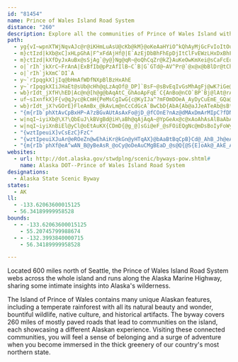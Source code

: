 ```yaml
---
id: "81454"
name: Prince of Wales Island Road System
distance: "260"
description: Explore all the communities of Prince of Wales Island with the Prince of Wales Island Road System. Connected together with the roadway, the island communities form a web of Alaskan culture, ripe for travel.
path:
  - yg{vI~wpnXTWjNqvAJc@r@iKHmLuAsU@cKb@kM}@oKeAaHYiO^kQhAyMjGcFvIoItOu_@lIiP~l@}mAnVak@vBmDUaLgCsFyCgFgEmF}GeAaGxBaI~BcLg@iF{AoFwEqGsHNmH_@yHH}FhBkIhDwHbB{@`Gat@zBkK|Bmi@fBuYd@oZo@mPNuYxAiScCmJUgI~@gNlCaN~CaH`IqIbCaHvCcQ~CeLnCuMdBoWmAiF}B{LXuUbC{OfG}D`GqInFyQ`CgNmBqI_BaJ?sJ|CiQgA}LRyHxAuO@mFfCsKrDiBtEwAnEg[bEmc@r@_M`CeNg@}Mn@aOBeMt@sJb@yDD}L_AcKIcIlAcR`A}FlBkC`BaBjAKXuGn@{KrBsDlDkAbEb@|C|@lCeD|AwGdBiS|D{C|DkEbEgB|DuI|HqKbAsIXyLxAuKtBoIjFeIpEgBlHgB~E?`E_AhA{@vFuIjGuMnDoCfHqCfJ{EnK_Ktr@{b@xEaFfBoExDsE|DwBfFeA~AaBbD_GrC_GfCoGbAoDdDqD|DkAvByB|F_RrBaHrFmHpKuJxBkHOsDeB}CyAy@?oGZaK{@_DqF{C}CoAwCcL_FuHoKlIsEs@}DoGp@kMaAmHmDkNo@oM_CcOmA}HgIiF}Co\bAwGpFkKrHgIfEaClH{ElEyF|BkIjJk@~DgDvDaIlDgUzGqFbHsHpJiJlRaWpK{IzKuBrIeFfYwR~NuO`IHvIcAnGoFtDaHzEaDbGgB|Gm@|FQvC|DDjEQfHzB|ClFmF|F}EzFyFlFDnPcIdIsJrFcCd@sFnBgHjEsFvH{CxHpD`XrB|DrB`GtK|DlCvCyAnG{IvE}BlGfDvDhI`Ez@nFhClEf@zFnB|J~E|DpGpHpJzKtJbB~K|C~@xCgH|GwDfHSpKFpHhApE~FhFrHtHtInBtIrEpElDjFbBfHlFzCtGpAnFdC~NwCfF`DxBbDfIx@xMiUrDwJjBgHRoF\aHlA}BnFuGxCsBzCyFp@aJe@}Jw@uIl@kHbA_FxCl@~AcABcFy@oGoBkGmCiBg@iLeDiFsE?aFZwDkDeAmNyB{MZ_IBgJQyO~BmLjCeCe@yJK{RxAgJ`EkEnFoIdCkGzByOhFiMvA_STyc@lCyPmAcZiBqMgCuEeBcOcDkGcD_CgF{IyC_PwByL_E{KsAeOm@mWnAwLlF}PpFqOlEqFo@yHXqJrAeKYyJsA_GuN{f@O?vNwN|Oce@xKyHnPgNvQw@zKbFpZeWdMiEvUuWpn@iU~AnGfG`H|A|AbQmFnIHxGg@hGEpIzDnBc@dBfFwBtElJ_CfDoGt@oErHeQfD{E`F}F|EaD`MkGjKZpJpA|FvD|F^bEiBjCy@|F}@hXpLzHbGfGzDxBpFbCnIbArFl@`HJfPYjEy@fBs@~F_T`YaKvXcSfTkOrm@aDhU\pH^zCtAxFlClHxb@ht@zH|T~@`Z~@fNpId`@rD}CfDEfDvRnBzOzKrPhCx@jEQtD?lCeA~DmB`Cw@tCB~I|F|EvEpEtG`AbD?rCXpFrChArC~DpFkAhE~@jJtCtJxB~DcBvBiG|Iw@xDkB~HzMbJlPpC`JnCtWx@jA`GlY|H`XpDfHrEdIjGbAbEg@|Jo@~KVxChA|BfAjMzA|FqF~@e@pDoEnDOnMoExBsFhCwEpE?vG[bIbAxLbFrGwE~LaHrAsLpH{K|BwBxFcHnK{AnEnQbB`Nz@`LpAbErEjKjFr@jAhAhBdC|DdKnBtArAkApFeBzEbEtBfFl@xDdA~BhBbBrDhA~Au@`DkAhCk@lDoExD]rDpBnAoCjC_HrCaEnCkFvCgDnBwCbBuAxC_@fByAtBs@lDlB|CpArDv@bEpCrChEdAjCfC]hAuArAaJhBu@pFpAxHdAzFpLbDn@lE]d`@qAjGChHm@dBgAPuGSkDuAyCc@kB?oCx@yB~BcFpDwBh@cD\oEt@uCdFkGpCE~B]vEpAvCWbEwBtKT~C}AxAmEpE|@nBtG|AlDhCf@|@|CrCpCbFxAvCh@dClHtLxBxAhBrAjFh@|EhAjFxBpAtC_AnCgBrLmT`EwFlCy@hXi[pG}B|VYfLg@zC{CbDcOhCyHxH_AnWmVtEa@`F`AzF{YrGgH~V}RbAsFlAkJhEaElTiQjR{AfHJrDeGdJwBpGNvBuGnE_QpGgT^gMzE}G~FwJzHy@|DiBlGhBzKErDs@hB}B
  - m}ctIzd|kXb@xC]xHLpGhA|F^xFdAjHf@|E`AzEjDbBhFhEpDjItClFvEWzLHxDxBhFaHtEaJ|h@ioAjHeT
  - m}ctIzd|kXfDyJxAuBx@sSjAg`@y@}Ng@qR~@oQhCqZr@kZ}AuKeOwKmXei@sCaFcEqGwCeGiBuEc@oC|B_GOcKx@mZmAqNiByNoGqJgBkM}EoVeM}O|GwNvAaNsC{QwCgN_BqNmBiOt@aYzFiUzJkKfHu@_@mOjDeGhLqPjHoGdOsFlJyH`JmDrNuKvPkK`DiC|FeIpPbDzTzAjQjFtKeDnG`FbH~D~HxAxIvG|CnErBcK}@kJfHgL
  - o|`rIh`jkXrC~FrAnA|ExBfIb@pPzAfIlB~C`B|G`GTd@~AV^Pr@`@x@x@bBlDr@tChExGjNpPbGjGzBxCnDlDbB|A|CrBlEbCrAdAlDdExAvB~@rBx@jCl@hD|@~D`DnKbA|BnCfF|@pApV~VtB~ChBtBbDjCvFdFvDdGxBdClCrBrHtEfBZdBI|AN`JlFrB?vC[tBm@rCc@lVbD|Dx@~Ko@xDEtPiApHQtEr@dV~JdBTfBIhCi@hBuA|B}C~@yBrAcC~CuHzEgKJc@|DeI|CyCbBeAvB_@`EO`Ef@hC|AfBlBlEvFhEzGrBvE~@hDr@bE^|DJrF?b{@BrA^zE?tBUzKbAJ
  - o|`rIh`jkXmC`DI`A
  - y~`rIpqgkX]jIq@bHmAfWDfNXpBlBzHxAhE
  - y~`rIpqgkXIiJHaEt@sUb@cHh@qLzAqOf@_DP]`BsF~@sBvEqIvGsMhAgFj@wK?iGe@kDgDoQ{CyJ{CgH_A_Ei@iFe@}Oo@mIgCsOUaE?}Bl@iDNwBjAeJ`Jaw@b@oGhDoQvBgRhAgHbFyJtNsUhA_CdAsCpAeF\oBfBgM^cBlAcKtCgRhAoGp@qC~@aDnBqFlWgi@xNk_@l}@knAxBmDdBgDnK{UrYgx@lB_EzCsFtP_XfCkEdBaCdAa@`Tu]dByBvDcCdNwDt@o@n@eA\{AnBmLlCoQlT_y@lHsWt@cBdA}AvBqBpAo@bGkAhAk@~A}Ax@}A~CqLhGeTfBgFlByCtAiA`DgDpGoFxCoEhBgFh@oCdKys@n@mFxAeRvAoUWqEOcAe@}A}AoC_C_Go@wC]sDOmCEoDJsDE}DB}CjBmo@K_EUwBsEsVUkBGoBNuCXoBZcAlAqCjIyLxAcAbAKhBPx@Zn@?lAe@n@i@x@oA~AmDfGmLjEaJhAgBr@c@nBo@hAItADx@Tr@h@~@zAx@|AhAzC^n@jAlAfAVtAE|@WhA_AnAsA|@wA|EwJV_@pFeNvAyDhA_EnAsC~AwBpBy@nFkDlAmBhAaDdAaBxJ_MpA_A
  - wb}rIdt_jXfH\hED|Ac@n@[h@g@bAqAtC_GhAoApFqE`C{AnBo@nCO`BP`Bj@lAt@rAhAhA|AbAlBx@nB|DnLhFnMn@dCv@xFnBlTfD~ShEnS^zCZfE\hGX`DZlBb@zA|@fC~AnCrBjCfE`ExFvChCr@fBVpCE~EuAxAQ~ABfB^fFtCbBThHa@|CE`B?lFf@~A\dDjAfAp@h@l@r@fAjAnChAlFbAjCbDfFz@fBl@|Aj@rB\lBn@jFRhFLnE@pGTnOXjCb@xCp@xB~@bB|@bAlAx@rDx@tMrBlBb@tErBpCfBhFrFlC~DhCfFbAbC|CtJdAnEbAvFzFjYtAdDhBnBnB~@fAJhBQ`LuC~@?`B^zAz@~IbKdBlA~A^`CI`A]`DuCbBkA|EwArB_AtAiAbAi@`E{A|AiAlAcB|@}ArAuAbAm@d@Q`Ca@`KwA|Ak@~GwDvCa@pAFzDbAfBThBIlMuA|Gb@vB^fAl@|@z@|@tA|@xBr@rDThCDfEYvDe@zCm@hBeAfBcAtA{At@aB\_CNmAZiAh@y@r@cAjAo@~@eAbCaAfDg@fDiAlLs@jEw@nCkBtE}DzIkAnD}@hEc@tDQrCMdE@jERrHr@hSTfD\zCn@vCbCzIp@rDjC`QnAjKNnDAfDOfC]lCs@tE_@`DIrDB~DJrDb@xD~A`Jf@vF^jV^jEn@dEdBpElC|DhClDlCvC|CnCpCbBdDpAdKbClDtAvBlAlJjHvJhEvAt@nA~AnAtBlChInAlDrBdEz@nAjDzDbGjFpFhF~@tAd@dAl@bBTtA^rDHfBEfBq@dM?tAb@bFh@bCn@xBfIvP~JdExAvKX`WnBpNlD`NlBzCpGtIxI|GvRrPlHxKdLt[xCrFdA`J|A~OrB~DzCdEng@r|@|J~RfCfDxBbCbAn@jA\|@]~DwCjD}DpDwAdAQx@Et@Vx@t@xAjDxe@tkAdGvKhFzKbBrElAxBrFtBbBPjSDvFi@l@Z
  - uf~sIxnfkX}F{v@qJyc@kCmH{PeMsCgIwG{c@KyIJa^?mFOmDOeA_AyDyCuEmE_GQa@uAoK_BeIk@{Is@cEc@kAs@y@u@Qs@?u@Km@[e@c@i@iAgCiGoA{D[gBcAqJo@wEu@kC_CqFaAuC_AgA}@s@aJqGuAm@cQgEmACaBR_Dx@k@`@mG|FyA`AmBl@cDZu@CgDwAeA_AcBiC_BwCaA{@yF{BiAwAS_AE_GOuAIUaEmC}J}FaH_GaEeEm@OyBAw@Um@y@k@{AUuBFsKGaF]oHOm@o@qAaEcEoFkAwB?_AQiBw@iAy@eGaHaB}C_D{Ee@kAc@yBm@sF_@wAcAqBaFcGsFyEcBoA[g@Wa@qAuDi@eAaCcEi@m@k@qAmBcI_A}CgEkJyBmFiBuDo@cA_LqK_@w@i@eCIyBB_CrAuOJs@vAaDn@_GT_A\_ANQdDuCd@m@pA_EnB_EpAaBb@g@~CUvNEbDS|@Ux@a@^Wd@_A`AoC`AgBtA_BpFuEb@w@hAiDn@uAf@y@`AaAnMaJn@[pFiArFsB~@o@R_AJm@B}@EwKQqLBiBHiAXwAxB}Hh@eCr@wFdAmMdB_X?uAG}AOuAa@_CsCcKoDaPgLeXwBuKfA_K{Hef@g}@xReo@~z@eb@bScXs@_{@yX_h@_a@}j@uKkVuc@m[wu@}^kKm_@ih@}Ysu@aHoReQq[cd@mb@aH}]|Bu^@cYuEsfAkIaaAsUwRyPkD_PgNbDsRiIkj@{C}PiW{K
  - wb}rIdt_jX?vGOrE}FleAmBx_@kAvLm@nCcCdGcA`BwCbD{AbA{Ab@aJJeATeAb@sBtAwGbFcBlBs@tAk@pAcBbGcBdEsDpCyAr@y@v@aPzWwE`GwEpFeB~Bc@~@cAhCcCzIwBdIoA~FUbCEdCIvJOvC_@~Bg@pBe@lA{@pAwAtAsGhEq@x@e@r@iA~Bk@rBwAbDiA`BgHbIuAjCcAtCc@hBe@dC_AjHYzAsDlKyAnIi@lB_CdGg@lC]~BKjCUtKc@rF}BtMQtCIfCHjD|@xL@nCOpCYlDiAhEyAjEiBlDoBzEqCbKeAfC_ChCaCh@yQvBeFz@uZtKqD`BoA|@yEzF}CtC}ExBcFrDqF|EaFtCcDHyBEwA`@mAj@gAbAaDjE{CpD{CxBsDhBgGbCkAx@sClDsBhBaDpBcFrB}C~ByAhBcB|AiC`AcCRyAj@kPhNgFzEqChEwDtGg^`w@eA|AmAnAmHzF}DhGqInKuAlDgAxF_BzG}CdKgEvL_B~F}FrYs@xBcCfDsDrBuAJiAEaB]sCmBsBq@_BMgBx@_BvA_ArBwAjIuAlJyBzKyBbGqCrFuC|DkClC_VvNoCbAmTrBoD~@_ItFsCzAuKnAgN`DeAJq@EeBc@qAw@mM{K}@m@_AWeCEgAVkAl@}FdG{BpBiCjAwF|A}A~@aAbAiAhBsDvHmB`DsBjCiLpKuCvBwAn@_Cr@}PZcH[sF|DmEfH}SpTaFdE}G~HoDW_PrFs_@x^{a@hn@uUBkFrHgBrJ}ElSiDzLwFd@{MPwGa@
  - "{m{rIb`phXtAvCpBxHP~A?zBGvAUtAsAxFo@jD_@fCOnE?nAz@dMAxDmArMIpC?fDNdCrBjRRxDBrBG|CKhCgCjT{@pKy@vJy@dOKlDCbEThKEdGKfBg@dCwBpIk@hEc@jGDfGRnDb@nDrDzTbDtQh@lBp@vArHlJjA~BrAjD|BdI~@~Gt@hLlBtf@HlDIxDSdC[~Bi@`Bs@`Bo@dA{DdEeA~Bk@rBUfBk@jIm@`QObH@~ALzBz@nITbDF~Bm@vHsAhEyAlCwA`Du@hEOfFBrHt@pJhA|VxAfPnCpT|@xD\\zE?|Em@vFqAxFqDxL{pAt~SAhBB|HRvG?hCJrB?pCPtGBhEq@jP?vCRvC^hCh@hBp@zApAfBxDxB|@~@xAdCdAjDrAvMn@lJXlH?tC"
  - w|nqI~iyiXb@\X?\QbEuJ\kBVgBd@iH\aBh@qAjAqA~@YpGeAx@c@xAoAhAsAlBaAbABjDnAzAJfEQjDe@lBy@fBmB|HuGhDoBxLeExAe@dAKl@X~@lAx@~At@n@rA~@n@Ch@NtAvAbA`BdAjAdEjBzCdCzEfDxA`BlEzDfBnAt@ZdC~AbBx@xBp@`DLpKfBx@GrBuAzCaFbIoKd@eAlAuG`@}An@kA`CuCbBgDfJgXx@uA~MyNd@q@bAwCn@aA|DgClBc@nDKx@]|@}@hAiBZ[l@i@hAa@hDg@hAl@d@zAf@tBn@~Gh@|CdAbFhA|D`AtAp@h@pAj@rEInBTxAlA~@fBd@p@fBz@z@Hv@g@fBgDzByHZm@|@y@pAa@`BW|D_CX[n@Wb@y@hAiGr@_AjMuGtAQfEf@r@`@x@n@dBtCdAf@`@DbAEtIcC`AQ|A?nBz@lDhCj@NtCs@xBCz@Sb@a@t@kBr@aCn@_Ar@m@dA]`CIrGfB~PpChBl@lBvCbC`Ff@r@b@f@r@Th@EhAw@zHwZbByD~BkCn@Uf@Dj@j@d@dA`EzUZvARf@`ElHfMxS~@lBb@J~@Dx@]xBkBhA[b@NbBxBfIlM|@`Af@T~KxBrADxAs@t@Kr@JZ\zChIxUr_@~A~BdDnFZrATpCh@jEh@tAX\l@Jj@An@g@^eAVqAR}DZu@j@k@h@KdAD`AK`AOr@]fAm@xAmB~AaDx@eArHyB|@HdAtARn@XxBDzAPvA`@pAjCnMr@`B|@|@zB`AhAjAVtANxBl@|At@nAjA|@fBOpFuAbF{BdJ{CnD{AtIc@dB@~@Vh@dBn@dClAnCz_@xj@bDlElTjMzGtAfCCdDsCx@[n@D|DtAtAtBr@rBx@vAnBjDjFzHtBdH`DhMzAxB`FzCrCpAbBhAxA|AhCt@lBAzFk@rC|BdBx@rB]vCcCzAgCrC{CjCsA`EgAlBVjCBbCq@~ADdBvArCHfJyF`C[pJsF~AcB~@aDr@}ATYl@GnBJb@UdB{A|BgDh@cDt@eMFqDZkEl@{Aj@E~Ar@`BzAdBdAbAKrBmBp@iC\_ClAgC~AcA~BOtJ}Et@w@fBu@rAEbCpCn@d@zBn@vBNpAC`By@rBwEvG_LpCuIhEsH]yHy@uEuD_EwAeEe@gDy@}CeAuE}@}Fo@wGUgDDqCxAwHOiDk@}Ba@eCGmDPeD~@yArCiCdGwEfCiApBf@pFfBhA[hBwBbBgEbBiGh@kC^uCD_OXeDZsAv@iAnBWhB`@|CpAfDdEdAr@dBr@`Bb@rChC~B|ApDjD~DvEzCbExF|IlEpFpB`AjBp@|ApAj@~@lAfCpEfO~@rDlAnCjArArC|@lBVxBWtAa@bCeEbAkA|EkDfKqExG}AvGb@vDUnCeA`O{JhF}DrNoMlJqKpHwH~BsBlDu@hLkBpJjB|C`AnB~@`I|FtCfC`BvBp@nCfAhBpDbB~AnCfEfJvMbMhAZxBIzK_EnSwItJqF`L{GtJqE~LaHp@}@`CyHvB{OZy@~CtMh@fB|BzE~@lAhA|BX~@b@pD^rBrClJ\z@VJR?b@Q~AsAp@_@RB`@\xApBlAuAfAm@^a@e@gBYsB
  - w|nqI~iyiXnBiEl@yCl@oEtAuKX{CDmD{@g_@]sGi@eF_@sFOiEQgNc@mDsBoIyFoWy@iLSuI]}H{@oGgA}GuAwTY}J?eGHuI`A{n@O}Hy@kQCcGL}C|@oGrAaDnAqEZsFOiEk@uGmBqXs@{Sf@aV`AeRnBuMm@yHcBcGwAmHm@_E?iEP}CjAmNSwDMaHHeIN}GJaJp@eHj@yDx@oIPmF?kQf@cOx@sQDoH_@_Hy@yHy@eEyC_J_LmT}BeGoAuEcCaLu@kF_@uFi@yKK{F]yCaGeYe@sDCeCXiM?oCOsBiAkKQsDCqDJiDRwBd@qC`AkHFqCKmFq@wEo@wBuO_e@u@oDo@eEaAuOScBg@sBu@sBiAgBcBmBmAiB{D}JmAwAiAcA}PcFoAiAmBqCqByBw@QqGm@}A[KvHU`DiAfFi@~@m@h@QZ_@pAwA|CuAjAm@p@q@pAsApAsB|DwBvCkAr@m@Ne@@_Co@y@ViBzAcCbIkHha@eFhQ
  - "{wztIpeuiX]vCsEzC}FzC"
  - "{wztIpeuiXJuAr@eROeZn@wEhAiKr@kGn@yHTqAX}@bAaBtBqCpB}Cd@_AhB_Jh@eAn@w@vAgAhG}D`EcD~@wA|BoG~BsF|SwVbFmFl@WhEq@tAo@fCsDfCuEhBiCt@u@`CkAjAsAhAu@n@m@h@aA|@{CXwBTyDJm@|CqIxAoIhAsFRcBj@iJRmARq@rCeGhAsFdAkCvCiGhAqEp@kBnEaIzAkCbAuAlCuAdBc@lEq@n@Q\\a@hAwEx@qGtA{GzBcIXuA`BiDjHyLXaBNwBS_GHaE?iEHoA~@qGX_ApAcCjCyDxCcCxB{Bh@[l@MpA?lAb@bBlBx@l@bD~@|DCrC`@xA`@~@@lBZ^Zh@rAh@nDXz@^f@n@JvCs@j@?bD~@bBn@h@p@~@tBrClF^tAbArFfCvDtAnE~@~BfCtBvI~IvDxL|@vArL~IxRpOvBvD|N~TjFxJdNtR|B`C~GhEnFlBrCtB`HlCrDdAxAl@hYw@nDqAzC@jIgCtCoAvDWtHiChBiBnA_AtFgBpAs@`AiAtB{@xBQ|A_BtAeAlEmDdGu@jAs@bBqDlGkKXa@nAu@X_@Xo@Ny@cAeEsAqIeAiIsB_LgF{[KqA@s@Lk@N]dAs@rBiD|DeEzGyI~ByBdB{@bCk@V]T}@x@aG^m@hBy@vDDbCUr@s@n@uCdDcD|AiBjCmB`FkC|@q@rAiBxBgB`DeBdCoDl@QjBkArB]pCmAx@{@vFiEvI}HbAGjBy@f@iAn@{BxBkDb@eA~Ai@TiAh@y@|@i@`AaB`C{AlAmB`@qC^kAbAoAz@gBpAoDdBoCbB}Ax@mDhA}CfAsBn@wBp@uA\\gBbA}CTcEl@qEdAqEJoChA{Gl@sBn@iDbAoCfHcObBiE|G}GhAm@rAqAfAs@jA]hA^t@_@x@gBnAoEtAqAjCgDlAcA`Bu@dBoAfJmLhBgBj@QfEh@l@Kj@o@l@yBnCgFrAiEjAyFpAaDdB{BbBiAn@uBRsCCwKKmBg@gBkAaDcDoDcAaBoBqBeBgDwCkGaGsHmBsD_BwFg@qE?yBQ{CE_ETkEb@_ExAeExBqF|B{Ej@cBTmB?kCG{CNgBl@sB`@kEMgBk@kAcBkAk@q@M_Ai@}IBw@J{@^mBj@cEd@wE?}DSuEEoDCmDHkCOeRNuEh@{G@mCk@oGcAqCk@_AMoA[gBw@sBk@iCm@mHH}Pb@_DD_B?}FDmCb@mFCsDUmBi@wAi@oAuAyFgCuEu@_AmA_AmFuAyAy@O{@i@_BGkAW{AoAiBiBuBs@mA_@mAIaB?aHU}AgA{AuBoAmEiBy@iC{CkLq@{BaBwCOq@QkE@cCZuFNiAVu@|@uAx@g@x@{@xCKxAw@hAcBhBwDv@{@NuADiKNeC^uC`BmFj@uAdDeElA{BR}B?sJNwA~@uE?_FxA}G^m@^uANyAHaBLy@~@e@tAgAvHuI^iAn@eCfAmHhAoEbAuBp@gDViDR_JP}DNwC^mBbBuBnI{MxD}HxAmBbA{CPuDEmCSoB{CcFm@{Ai@kDDmB\\oBd@uAxA_ArDiDjH{EfBuAzAc@hAFhBdBbBx@xADlC{AhAeClAeA`Ag@rAQ|Af@h@x@Z~A?nCNtC\\xBhAvA~@jCpBfHhA~AdAx@nA?xCs@`H}Bn@Ab@RrBjFTx@b@\\|FfBrDvAbAl@n@J|@K|@c@p@k@b@y@xD{NxA{Gp@mDLyBAwCgAmS?qCt@kXEeBQaCW{A?uAFwAZyB~@qC|BuIrBkN@sAQgKTeGBsD]uEDsDfBwGJ}BRmB^cBRsBrCmJh@aDTmB^kAf@g@tA{@Xk@n@yBh@_A`Ag@|@u@f@k@`@gAb@g@bEmBrCoC^Kh@Nx@x@r@Pt@Kl@s@`BiDjEmGpvBofCjMaJrMwLrKmHbQy@rFfBtEDhHjIfRlCdU{u@~Moh@nQoZpq@mv@jV_Rz^gPzc@~@~[lYbUlXjLlOv[C~VHxYnD`MAdQkTdKyPnSwBfX|EnNhEbXpRdOjQvF|c@j\\~]nTkVzJf@|TfHvU|\\fLpHnK~Lx@~N?lNbFnTvIbW|HiApCqAnBD|E_CbBuA|AMhEb@~CKfAm@lEuGlCqAhFItCp@rCDbD\\hBQ~AiAxAuAnCkBxAg@lBIvD`BxA`BrAtAhG|KtIpTt@xBR`Ba@jCBnBl@fBiJdRmOv\\aIpVyA|LwGxY}@nH_ArN_AzIcBjLwGh_@mGpXcCpNg@zB[hAsCnGi@|A_@pByBjOc@pBU`A}BnGy@|CcBnMoA~Im@hD{AbGaIpTu@vCg@dCyApJiEvYq@vDm@~Bo@zA}@tAgBdBsEjBeAx@i@l@sA~Bw@~Be@`DOhBKhCOhMSbWBxBR`CtAvH|@~Fp@rGxAxTr@jEdAdD|AfEn@jDVnECjEZlDr@lAn@j@r@PlDZf@Ll@f@b@l@d@x@fBfHrAbEjAbD~@lBnMzQhB|CrCrGhCrH|@`BrAjAtAr@rADvAUdAm@tMkKlIwF|RgLtAo@~@Ip@H`Bx@"
  - "{m{rIb`phXf@eA^wAN_B@yBeAsR_@oCy@oDeAuCMgBEaD_@s@Q{@S{E]oAk@_AkE_AcEwC_@g@Si@Ek@?aANiAlBcF^sATsFXeABc@j@s@rBoEp@}A\\wAAq@iAkCIc@I{COeAEcAC_IHaBx@_E`ByDFsBEsF@sBLeADoA\\}AhEgLx@aDXkB@sAQs@_@c@iBcA]c@Sy@_@qDAqADqAR}@b@_Ah@i@vBmDl@Uh@c@n@eCxA}@h@o@~AcEx@cBx@oChA{Bh@k@Xy@?s@Ko@c@m@qFuCsBMgD^g@Ey@c@cB{AgAm@cB}Ae@UeAHo@Pc@IUk@w@uJr@eC|@mBtBcBbAaB~@wCr@wCXmB\\iAzAkChB}B~@cBp@sB^cC`AcD`@iCp@uMNi@^QRe@T_AHwAT_Ah@eA|@_AdAg@\\i@dFkJlAyDnCwCvBaBx@y@ZcAL{@NiEj@qERkA^}@h@a@t@Nf@`@n@FzEgG~B_ArBaBhAwEdAg@lAiAdD{AlBsBbAoB`@wFVkAh@y@tAy@rAQ~@[l@mA`A_DLoBAcCPwGLkAXcAt@o@xCkD~@M\\UJm@HoAhDcHxAgBfAk@dBiBtAeGf@cGvBmJlAkE~B{GnBgHt@m@|B_AbCgB|HmHfDmDfFiD`F{EjEeJhAmFXu@b@w@~Bo@|BsD|BeF~@aAn@a@xEeA`DuC~@EnCx@hAExAcBzBoEjAa@lCHlAUrAsBdAoEr@aCx@iApDmDdFkEr@kA|CeJz@{A`E{@t@c@|D_H~Ac@fBK~AUlAm@rE_G`G{EdB{B|B{u@zqBahFbk@wu@ry@~BzFp@pJLdjAab@hn@cy@|Uyb@``@up@pYsg@jJkXlGqNrKcJ`Rq@dp@kErFaBhBgD~Lao@jAgE|AwDbJsMpE{D"
websites:
  - url: http://dot.alaska.gov/stwdplng/scenic/byways-pow.shtml#
    name: Alaska DOT--Prince of Wales Island Road System
designations:
  - Alaska State Scenic Byway
states:
  - AK
ll:
  - -133.62063600015125
  - 56.34189999958528
bounds:
  - - -133.62063600015125
    - 55.20745799988674
  - - -132.3993840000715
    - 56.34189999958528

---
```


Located 600 miles north of Seattle, the Prince of Wales Island Road System webs across the whole island and runs along the Alaska Marine Highway, sharing some intimate insights into Alaska's wilderness.

The Island of Prince of Wales contains many unique Alaskan features, including a temperate rainforest with all its natural beauty and wonder, bountiful wildlife, native culture, and historical artifacts. The byway covers 260 miles of mostly paved roads that lead to communities on the island, each showcasing a different Alaskan experience.  Visiting these connected communities, you will feel a sense of belonging and a surge of adventure when you become immersed in the thick greenery of our country's most northern state.

